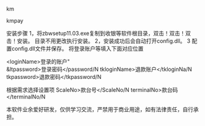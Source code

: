 km

kmpay


安装步骤 1，将zbwsetup11.03.exe复制到收银等软件根目录，双击！双击！双击！安装。 目录不用更改执行安装。
2，安装成功后会自动打开config.dll。 
3  配置config.dll文件并保存。
将登录账户等填入下面对应位置

&lt;loginName>登录的账户</loginName>"<BR>
&ltpassword>登录密码</password/N
tkloginName>退款账户</tkloginNa/N
tkpassword>退款密码</tkpassword/N


根据需求选择设置项
ScaleNo>款台号</ScaleNo/N
terminalNo>款台码</terminalNo/N


本软件业余爱好研发，仅供学习交流，严禁用于商业用途，如有法律责任，自行承担。
